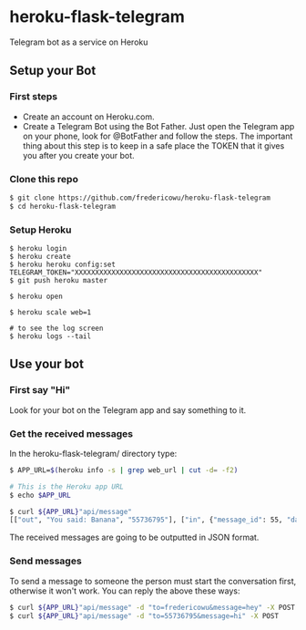 # heroku-flask-telegram
Telegram bot as a service on Heroku


## Setup your Bot

### First steps
- Create an account on Heroku.com.
- Create a Telegram Bot using the Bot Father. Just open the Telegram app on your phone, look for @BotFather and follow the steps. The important thing about this step is to keep in a safe place the TOKEN that it gives you after you create your bot.


### Clone this repo
```sh
$ git clone https://github.com/fredericowu/heroku-flask-telegram
$ cd heroku-flask-telegram
```

### Setup Heroku
```
$ heroku login
$ heroku create
$ heroku heroku config:set TELEGRAM_TOKEN="XXXXXXXXXXXXXXXXXXXXXXXXXXXXXXXXXXXXXXXXXXXXX"
$ git push heroku master

$ heroku open

$ heroku scale web=1

# to see the log screen
$ heroku logs --tail

```

## Use your bot

### First say "Hi"
Look for your bot on the Telegram app and say something to it.

### Get the received messages

In the heroku-flask-telegram/ directory type:
```sh
$ APP_URL=$(heroku info -s | grep web_url | cut -d= -f2)

# This is the Heroku app URL
$ echo $APP_URL

$ curl ${APP_URL}"api/message"
[["out", "You said: Banana", "55736795"], ["in", {"message_id": 55, "date": 1528251472, "chat": {"id": 55736795, "type": "private", "username": "fredericowu", "first_name": "Frederico", "last_name": "Wu"}, "text": "Banana", "entities": [], "caption_entities": [], "photo": [], "new_chat_members": [], "new_chat_photo": [], "delete_chat_photo": false, "group_chat_created": false, "supergroup_chat_created": false, "channel_chat_created": false, "from": {"id": 55736795, "first_name": "Frederico", "is_bot": false, "last_name": "Wu", "username": "fredericowu", "language_code": "pt-br"}}, null]]
```
The received messages are going to be outputted in JSON format.

### Send messages
To send a message to someone the person must start the conversation first, otherwise it won't work.
You can reply the above these ways:

```sh
$ curl ${APP_URL}"api/message" -d "to=fredericowu&message=hey" -X POST
$ curl ${APP_URL}"api/message" -d "to=55736795&message=hi" -X POST
```


